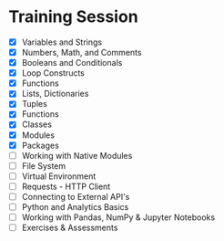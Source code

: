 # Training Session


- [x] Variables and Strings
- [x] Numbers, Math, and Comments
- [x] Booleans and Conditionals
- [x] Loop Constructs
- [x] Functions
- [x] Lists, Dictionaries
- [x] Tuples
- [x] Functions
- [x] Classes
- [x] Modules
- [x] Packages
- [ ] Working with Native Modules
- [ ] File System
- [ ] Virtual Environment
- [ ] Requests - HTTP Client
- [ ] Connecting to External API's
- [ ] Python and Analytics Basics
- [ ] Working with Pandas, NumPy & Jupyter Notebooks
- [ ] Exercises & Assessments